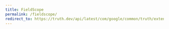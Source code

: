```yaml
---
title: FieldScope
permalink: /fieldscope/
redirect_to: https://truth.dev/api/latest/com/google/common/truth/extensions/proto/FieldScope.html
---
```

